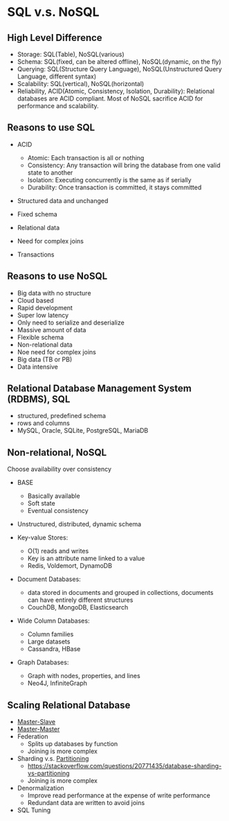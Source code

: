 #   SQL v.s. NoSQL

## High Level Difference

-   Storage: SQL(Table), NoSQL(various)
-   Schema: SQL(fixed, can be altered offline), NoSQL(dynamic, on the fly)
-   Querying: SQL(Structure Query Language), NoSQL(Unstructured Query Language, different syntax)
-   Scalability: SQL(vertical), NoSQL(horizontal)
-   Reliability, ACID(Atomic, Consistency, Isolation, Durability): Relational databases are ACID compliant. Most of NoSQL sacrifice ACID for performance and scalability.

## Reasons to use SQL

-   ACID
    -   Atomic: Each transaction is all or nothing
    -   Consistency: Any transaction will bring the database from one valid state to another
    -   Isolation: Executing concurrently is the same as if serially
    -   Durability: Once transaction is committed, it stays committed

-   Structured data and unchanged
-   Fixed schema
-   Relational data
-   Need for complex joins
-   Transactions

## Reasons to use NoSQL

-   Big data with no structure
-   Cloud based
-   Rapid development
-   Super low latency
-   Only need to serialize and deserialize
-   Massive amount of data
-   Flexible schema
-   Non-relational data
-   Noe need for complex joins
-   Big data (TB or PB)
-   Data intensive

##  Relational Database Management System (RDBMS), SQL

-   structured, predefined schema
-   rows and columns
-   MySQL, Oracle, SQLite, PostgreSQL, MariaDB

##  Non-relational, NoSQL

Choose availability over consistency

-   BASE
    -   Basically available
    -   Soft state
    -   Eventual consistency

-   Unstructured, distributed, dynamic schema

-   Key-value Stores:
    -   O(1) reads and writes
    -   Key is an attribute name linked to a value
    -   Redis, Voldemort, DynamoDB

-   Document Databases:
    -   data stored in documents and grouped in collections, documents can have entirely different structures
    -   CouchDB, MongoDB, Elasticsearch

-   Wide Column Databases:
    -   Column families
    -   Large datasets
    -   Cassandra, HBase

-   Graph Databases:
    -   Graph with nodes, properties, and lines
    -   Neo4J, InfiniteGraph

## Scaling Relational Database

-   [Master-Slave](./cap.md#availability-patterns)
-   [Master-Master](./cap.md#availability-patterns)
-   Federation
    -   Splits up databases by function
    -   Joining is more complex
-   Sharding v.s. [Partitioning](./partition.md)
    -   https://stackoverflow.com/questions/20771435/database-sharding-vs-partitioning
    -   Joining is more complex
-   Denormalization
    -   Improve read performance at the expense of write performance
    -   Redundant data are written to avoid joins
-   SQL Tuning
